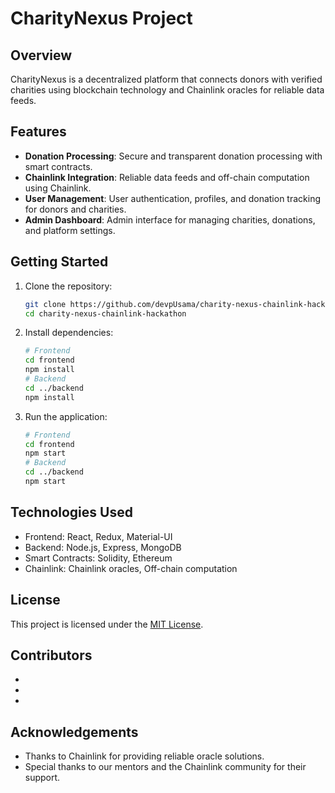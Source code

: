 # CharityNexus Project

## Overview
CharityNexus is a decentralized platform that connects donors with verified charities using blockchain technology and Chainlink oracles for reliable data feeds.

## Features
- **Donation Processing**: Secure and transparent donation processing with smart contracts.
- **Chainlink Integration**: Reliable data feeds and off-chain computation using Chainlink.
- **User Management**: User authentication, profiles, and donation tracking for donors and charities.
- **Admin Dashboard**: Admin interface for managing charities, donations, and platform settings.

## Getting Started
1. Clone the repository:
   ```bash
   git clone https://github.com/devpUsama/charity-nexus-chainlink-hackathon
   cd charity-nexus-chainlink-hackathon
   ```
2. Install dependencies:
   ```bash
   # Frontend
   cd frontend
   npm install
   # Backend
   cd ../backend
   npm install
   ```
3. Run the application:
   ```bash
   # Frontend
   cd frontend
   npm start
   # Backend
   cd ../backend
   npm start
   ```

## Technologies Used
- Frontend: React, Redux, Material-UI
- Backend: Node.js, Express, MongoDB
- Smart Contracts: Solidity, Ethereum
- Chainlink: Chainlink oracles, Off-chain computation

## License
This project is licensed under the [MIT License](LICENSE).

## Contributors
- 
- 
- 

## Acknowledgements
- Thanks to Chainlink for providing reliable oracle solutions.
- Special thanks to our mentors and the Chainlink community for their support.
